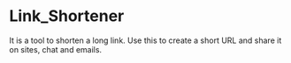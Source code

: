 # Link_Shortener
It is a tool to shorten a long link. Use this to create a short URL and share it on sites, chat and emails.
